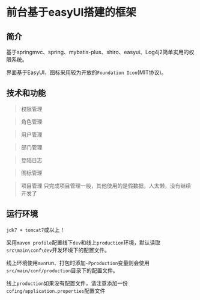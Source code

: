 # 前台基于easyUI搭建的框架

## 简介
基于springmvc、spring、mybatis-plus、shiro、easyui、Log4j2简单实用的权限系统。

界面基于EasyUI，图标采用较为开放的`Foundation Icon`(MIT协议)。

## 技术和功能
> 权限管理

> 角色管理

> 用户管理

> 部门管理

> 登陆日志

> 图标管理

> 项目管理
  只完成项目管理一般，其他使用的是假数据，人太懒，没有继续开发了

## 运行环境
`jdk7 + tomcat7`或以上！

采用`maven profile`配置线下`dev`和线上`production`环境，默认读取`src\main\conf\dev`开发环境下的配置文件。

线上环境使用`mvn`run、打包时添加`-Pproduction`变量则会使用`src/main/conf/production`目录下的配置文件。

线上`production`如果没有配置文件，请注意添加一份`cofing/application.properties`配置文件
